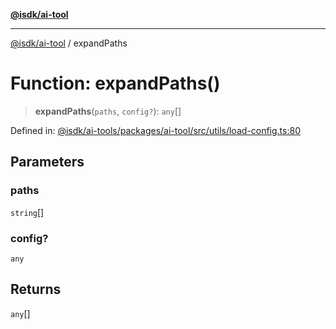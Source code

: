 [**@isdk/ai-tool**](../README.md)

***

[@isdk/ai-tool](../globals.md) / expandPaths

# Function: expandPaths()

> **expandPaths**(`paths`, `config?`): `any`[]

Defined in: [@isdk/ai-tools/packages/ai-tool/src/utils/load-config.ts:80](https://github.com/isdk/ai-tool.js/blob/e883e341c67e937e7d3a3e95e8bc56844896f5a3/src/utils/load-config.ts#L80)

## Parameters

### paths

`string`[]

### config?

`any`

## Returns

`any`[]
